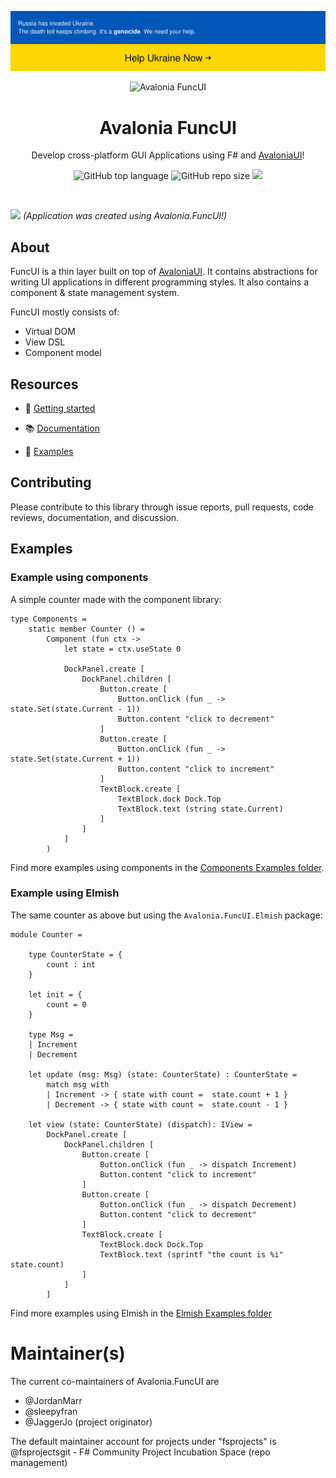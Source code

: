 [![Stand With Ukraine](https://raw.githubusercontent.com/vshymanskyy/StandWithUkraine/main/banner2-direct.svg)](https://vshymanskyy.github.io/StandWithUkraine)


<p align="center"><img src="github/img/logo/FuncUI.png" width="400px" alt="Avalonia FuncUI"></p>
<h1 align="center">Avalonia FuncUI</h1>
<p align="center">Develop cross-platform GUI Applications using F# and <a href="https://github.com/AvaloniaUI/Avalonia">AvaloniaUI</a>!</p>
<p align="center">
<img src="https://img.shields.io/github/languages/top/fsprojects/Avalonia.FuncUI" alt="GitHub top language">
<img alt="GitHub repo size" src="https://img.shields.io/github/repo-size/fsprojects/Avalonia.FuncUI">
<img src="https://img.shields.io/github/license/fsprojects/Avalonia.FuncUI">
</p><br>

![](github/img/hero.png)
*(Application was created using Avalonia.FuncUI!)*

## About
FuncUI is a thin layer built on top of [AvaloniaUI](https://github.com/AvaloniaUI/Avalonia). It contains abstractions 
for writing UI applications in different programming styles. It also contains a component & state management system. 

FuncUI mostly consists of:
- Virtual DOM
- View DSL
- Component model

## Resources

- 💨 [Getting started](https://funcui.avaloniaui.net)

- 📚 [Documentation](https://funcui.avaloniaui.net/)

- 📓 [Examples](https://github.com/fsprojects/Avalonia.FuncUI/tree/master/src/Examples)

## Contributing
Please contribute to this library through issue reports, pull requests, code reviews, documentation, and discussion. 

## Examples
### Example using components
A simple counter made with the component library:

``` f#
type Components =
    static member Counter () =
        Component (fun ctx ->
            let state = ctx.useState 0
    
            DockPanel.create [
                DockPanel.children [
                    Button.create [
                        Button.onClick (fun _ -> state.Set(state.Current - 1))
                        Button.content "click to decrement"
                    ]
                    Button.create [
                        Button.onClick (fun _ -> state.Set(state.Current + 1))
                        Button.content "click to increment"
                    ]
                    TextBlock.create [
                        TextBlock.dock Dock.Top
                        TextBlock.text (string state.Current)
                    ]
                ]
            ]
        )
```

Find more examples using components in the [Components Examples folder](https://github.com/fsprojects/Avalonia.FuncUI/tree/master/src/Examples/Component%20Examples).

### Example using Elmish
The same counter as above but using the `Avalonia.FuncUI.Elmish` package:

```f#
module Counter =

    type CounterState = {
        count : int
    }

    let init = {
        count = 0
    }

    type Msg =
    | Increment
    | Decrement

    let update (msg: Msg) (state: CounterState) : CounterState =
        match msg with
        | Increment -> { state with count =  state.count + 1 }
        | Decrement -> { state with count =  state.count - 1 }
    
    let view (state: CounterState) (dispatch): IView =
        DockPanel.create [
            DockPanel.children [
                Button.create [
                    Button.onClick (fun _ -> dispatch Increment)
                    Button.content "click to increment"
                ]
                Button.create [
                    Button.onClick (fun _ -> dispatch Decrement)
                    Button.content "click to decrement" 
                ]
                TextBlock.create [
                    TextBlock.dock Dock.Top
                    TextBlock.text (sprintf "the count is %i" state.count)
                ]
            ]
        ]    
```

Find more examples using Elmish in the [Elmish Examples folder](https://github.com/fsprojects/Avalonia.FuncUI/tree/master/src/Examples/Elmish%20Examples)

# Maintainer(s)

The current co-maintainers of Avalonia.FuncUI are

* @JordanMarr
* @sleepyfran
* @JaggerJo (project originator)

The default maintainer account for projects under "fsprojects" is @fsprojectsgit - F# Community Project Incubation Space (repo management)
